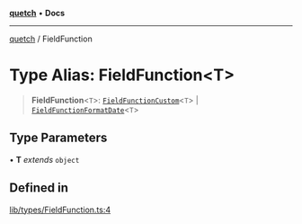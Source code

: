 [**quetch**](../README.md) • **Docs**

***

[quetch](../README.md) / FieldFunction

# Type Alias: FieldFunction\<T\>

> **FieldFunction**\<`T`\>: [`FieldFunctionCustom`](FieldFunctionCustom.md)\<`T`\> \| [`FieldFunctionFormatDate`](FieldFunctionFormatDate.md)\<`T`\>

## Type Parameters

• **T** *extends* `object`

## Defined in

[lib/types/FieldFunction.ts:4](https://github.com/nevoland/quetch/blob/b70842cb9761fe7c217edef26e0fbc90449abccb/lib/types/FieldFunction.ts#L4)
